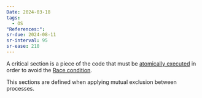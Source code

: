 ```yaml
---
Date: 2024-03-18
tags:
  - OS
"References:": 
sr-due: 2024-08-11
sr-interval: 95
sr-ease: 210
---
```


A critical section is a piece of the code that must be [atomically executed](20240408%20-%20164250%20-Atomic%20Execution.md) in order to avoid the [Race condition](Race%20condition.md).

This sections are defined when applying mutual exclusion between processes. 

